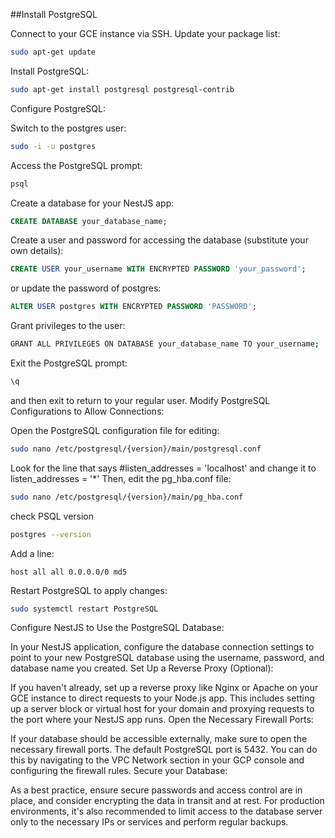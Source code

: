 ##Install PostgreSQL

Connect to your GCE instance via SSH.
Update your package list: 
```bash
sudo apt-get update
```

Install PostgreSQL: 
```bash
sudo apt-get install postgresql postgresql-contrib
```

Configure PostgreSQL:

Switch to the postgres user: 
```bash
sudo -i -u postgres
```

Access the PostgreSQL prompt: 
```bash
psql
```

Create a database for your NestJS app: 
```SQL
CREATE DATABASE your_database_name;
```
Create a user and password for accessing the database (substitute your own details): 
```SQL
CREATE USER your_username WITH ENCRYPTED PASSWORD 'your_password';
```
or update the password of postgres:
```SQL
ALTER USER postgres WITH ENCRYPTED PASSWORD 'PASSWORD';
```

Grant privileges to the user: 
```bash
GRANT ALL PRIVILEGES ON DATABASE your_database_name TO your_username;
```

Exit the PostgreSQL prompt: 
```bash
\q
```
and then exit to return to your regular user.
Modify PostgreSQL Configurations to Allow Connections:

Open the PostgreSQL configuration file for editing:
```bash
sudo nano /etc/postgresql/{version}/main/postgresql.conf
```
Look for the line that says #listen_addresses = 'localhost' and change it to listen_addresses = '*'
Then, edit the pg_hba.conf file: 
```bash
sudo nano /etc/postgresql/{version}/main/pg_hba.conf
```
check PSQL version
```bash
postgres --version
```
Add a line: 
```
host all all 0.0.0.0/0 md5
```
Restart PostgreSQL to apply changes: 
```bash
sudo systemctl restart PostgreSQL
```

Configure NestJS to Use the PostgreSQL Database:

In your NestJS application, configure the database connection settings to point to your new PostgreSQL database using the username, password, and database name you created.
Set Up a Reverse Proxy (Optional):

If you haven't already, set up a reverse proxy like Nginx or Apache on your GCE instance to direct requests to your Node.js app.
This includes setting up a server block or virtual host for your domain and proxying requests to the port where your NestJS app runs.
Open the Necessary Firewall Ports:

If your database should be accessible externally, make sure to open the necessary firewall ports. The default PostgreSQL port is 5432.
You can do this by navigating to the VPC Network section in your GCP console and configuring the firewall rules.
Secure your Database:

As a best practice, ensure secure passwords and access control are in place, and consider encrypting the data in transit and at rest.
For production environments, it's also recommended to limit access to the database server only to the necessary IPs or services and perform regular backups.
